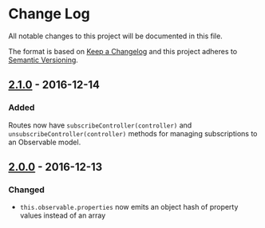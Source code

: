 # Change Log
All notable changes to this project will be documented in this file.

The format is based on [Keep a Changelog](http://keepachangelog.com/)
and this project adheres to [Semantic Versioning](http://semver.org/).

## [2.1.0] - 2016-12-14
### Added

Routes now have `subscribeController(controller)` and `unsubscribeController(controller)`
methods for managing subscriptions to an Observable model.

## [2.0.0] - 2016-12-13
### Changed

- `this.observable.properties` now emits an object hash of property values instead of an array

[Unreleased]: https://github.com/treywood/ember-cli-rxjs/compare/2.1.0...HEAD
[2.0.0]: https://github.com/treywood/ember-cli-rxjs/compare/1.0.0...2.0.0
[2.1.0]: https://github.com/treywood/ember-cli-rxjs/compare/2.0.0...2.1.0
